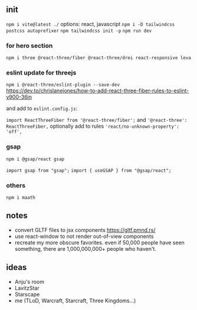 ## init
`npm i vite@latest ./`
options: react, javascript
`npm i -D tailwindcss postcss autoprefixer`
`npm tailwindcss init -p`
`npm run dev`

### for hero section
`npm i three @react-three/fiber @react-three/drei react-responsive leva`

### eslint update for threejs
`npm i @react-three/eslint-plugin --save-dev`
https://dev.to/chrislanejones/how-to-add-react-three-fiber-rules-to-eslint-v900-36in

and add to `eslint.config.js`:

`import ReactThreeFiber from '@react-three/fiber';`
and
`'@react-three': ReactThreeFiber,`
optionally add to rules `'react/no-unknown-property': 'off',`

### gsap
`npm i @gsap/react gsap`

`import gsap from "gsap";`
`import { useGSAP } from "@gsap/react";`

### others
`npm i maath`

## notes
- convert GLTF files to jsx components https://gltf.pmnd.rs/
- use react-window to not render out-of-view components
- recreate my more obscure favorites. even if 50,000 people have seen something, there are 1,000,000,000+ people who haven't.

## ideas
- Anju's room
- LavitzStar
- Starscape
- me (TLoD, Warcraft, Starcraft, Three Kingdoms...)